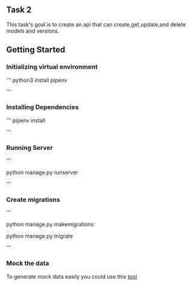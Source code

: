 ## Task 2

This task's goal is to create an api that can create,get,update,and delete models and versions.

## Getting Started

### Initializing virtual environment

'''
python3 install pipenv

'''

### Installing Dependencies

'''
pipenv install

'''

### Running Server
'''

python manage.py runserver

'''

### Create migrations
'''

python manage.py makemigrations

python manage.py migrate

'''

### Mock the data

To generate mock data easily you could use this [tool](https://www.mockaroo.com/)